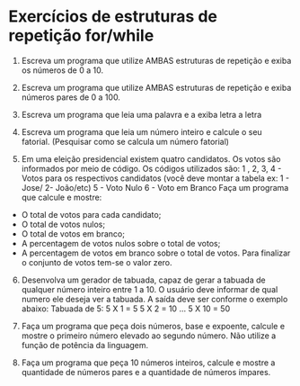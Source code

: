 # Exercícios de estruturas de repetição for/while

1. Escreva um programa que utilize AMBAS estruturas de repetição e exiba os números de 0 a 10.

2. Escreva um programa que utilize AMBAS estruturas de repetição e exiba números pares de 0 a 100.

3. Escreva um programa que leia uma palavra e a exiba letra a letra

4. Escreva um programa que leia um número inteiro e calcule o seu fatorial. (Pesquisar como se calcula um número fatorial)

5. Em uma eleição presidencial existem quatro candidatos. Os votos são informados por meio de código. Os códigos utilizados são:
   1 , 2, 3, 4 - Votos para os respectivos candidatos
   (você deve montar a tabela ex: 1 - Jose/ 2- João/etc)
   5 - Voto Nulo
   6 - Voto em Branco
   Faça um programa que calcule e mostre:

- O total de votos para cada candidato;
- O total de votos nulos;
- O total de votos em branco;
- A percentagem de votos nulos sobre o total de votos;
- A percentagem de votos em branco sobre o total de votos. Para finalizar o conjunto de votos tem-se o valor zero.

6. Desenvolva um gerador de tabuada, capaz de gerar a tabuada de qualquer número inteiro entre 1 a 10. O usuário deve informar de qual numero ele deseja ver a tabuada. A saída deve ser conforme o exemplo abaixo:
   Tabuada de 5:
   5 X 1 = 5
   5 X 2 = 10
   ...
   5 X 10 = 50

7. Faça um programa que peça dois números, base e expoente, calcule e mostre o primeiro número elevado ao segundo número. Não utilize a função de potência da linguagem.

8. Faça um programa que peça 10 números inteiros, calcule e mostre a quantidade de números pares e a quantidade de números ímpares.
